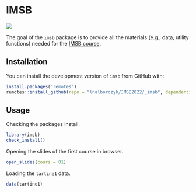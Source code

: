 
<!-- README.md is generated from README.Rmd. Please edit that file -->

# IMSB

<!-- badges: start -->

![](https://img.shields.io/badge/version-1.0.0.9000-FFA70B.svg)
<!-- badges: end -->

The goal of the `imsb` package is to provide all the materials (e.g.,
data, utility functions) needed for the [IMSB
course](https://www.barelysignificant.com/IMSB2022/).

## Installation

You can install the development version of `imsb` from GitHub with:

``` r
install.packages("remotes")
remotes::install_github(repo = "lnalborczyk/IMSB2022/_imsb", dependencies = TRUE)
```

## Usage

Checking the packages install.

``` r
library(imsb)
check_install()
```

Opening the slides of the first course in browser.

``` r
open_slides(cours = 01)
```

Loading the `tartine1` data.

``` r
data(tartine1)
```
